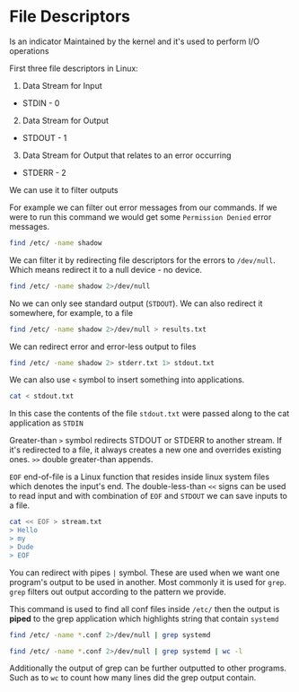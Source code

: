 # File Descriptors

Is an indicator 
Maintained by the kernel 
and it's used to perform I/O operations

First three file descriptors in Linux:

1. Data Stream for Input
 - STDIN - 0
2. Data Stream for Output
 - STDOUT - 1
3. Data Stream for Output that relates to an error occurring
 - STDERR - 2 

We can use it to filter outputs

For example we can filter out error messages from our commands. If we were to run this command we would get some `Permission Denied` error messages.  

```bash
find /etc/ -name shadow
```

We can filter it by redirecting file descriptors for the errors to `/dev/null`. Which means redirect it to a null device - no device.

```bash
find /etc/ -name shadow 2>/dev/null
```

No we can only see standard output (`STDOUT`). We can also redirect it somewhere, for example, to a file

```bash
find /etc/ -name shadow 2>/dev/null > results.txt
```

We can redirect error and error-less output to files

```bash
find /etc/ -name shadow 2> stderr.txt 1> stdout.txt
```

We can also use `<` symbol to insert something into applications.

```bash
cat < stdout.txt
```

In this case the contents of the file `stdout.txt` were passed along to the cat application as `STDIN`

Greater-than `>` symbol redirects STDOUT or STDERR to another stream. If it's redirected to a file, it always creates a new one and overrides existing ones. `>>` double greater-than appends.

`EOF` end-of-file is a Linux function that resides inside linux system files which denotes the input's end. The double-less-than `<<` signs can be used to read input and with combination of `EOF` and `STDOUT` we can save inputs to a file.

```bash
cat << EOF > stream.txt
> Hello
> my
> Dude
> EOF
```

You can redirect with pipes `|` symbol. These are used when we want one program's output to be used in another. Most commonly it is used for `grep`. `grep` filters out output according to the pattern we provide.

This command is used to find all conf files inside `/etc/` then the output is **piped** to the grep application which highlights string that contain `systemd`

```bash
find /etc/ -name *.conf 2>/dev/null | grep systemd
```

```bash
find /etc/ -name *.conf 2>/dev/null | grep systemd | wc -l
```

Additionally the output of grep can be further outputted to other programs. Such as to `wc` to count how many lines did the grep output contain. 
